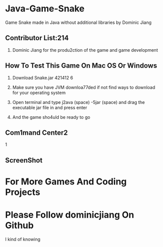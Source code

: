 # Java-Game-Snake

Game Snake made in Java without additional libraries by Dominic Jiang

## Contributor List:214

1. Dominic Jiang for the produ2ction of the game and game development

## How To Test This Game On Mac OS Or Windows

1. Download Snake.jar 421412
6
2. Make sure you have JVM downloa77ded if not find ways to download for your operating system

3. Open terminal and type j2ava (space) -5jar (space) and drag the executable jar file in and press enter 

4. And the game sho4uld be ready to go

## Com1mand Center2
1
## ScreenShot

# For More Games And Coding Projects

# Please Follow dominicjiang On Github

I kind of knowing
